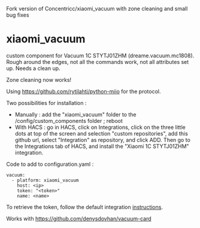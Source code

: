 Fork version of Concentricc/xiaomi_vacuum with zone cleaning and small bug fixes

# xiaomi_vacuum
custom component for Vacuum 1C STYTJ01ZHM (dreame.vacuum.mc1808).
Rough around the edges, not all the commands work, not all attributes set up.
Needs a clean up.

Zone cleaning now works!

Using https://github.com/rytilahti/python-miio for the protocol.

Two possibilities for installation :
- Manually : add the "xiaomi_vacuum" folder to the /config/custom_components folder ; reboot
- With HACS : go in HACS, click on Integrations, click on the three little dots at top of the screen and selection "custom repositories", add this github url, select "Integration" as repository, and click ADD. Then go to the Integrations tab of HACS, and install the "Xiaomi 1C STYTJ01ZHM" integration.

Code to add to configuration.yaml :
```
vacuum:
  - platform: xiaomi_vacuum
    host: <ip>
    token: "<token>"
    name: <name>
```
To retrieve the token, follow the default integration <a href="https://www.home-assistant.io/integrations/vacuum.xiaomi_miio/#retrieving-the-access-token">instructions</a>.

Works with https://github.com/denysdovhan/vacuum-card
